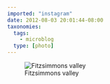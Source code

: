 ```yaml
---
imported: "instagram"
date: 2012-08-03 20:01:44-08:00
taxonomies:
  tags:
    - microblog
  type: [photo]
---
```

<figure>
  <img src="/media/images/photos/2012/08/2994a6cabb7f296b78b4b2861ed354fe.jpg" title="Fitzsimmons valley"/>
  <figcaption>Fitzsimmons valley</figcaption>
</figure>

